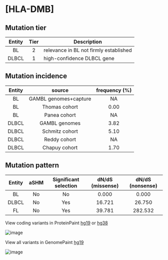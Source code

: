 # [HLA-DMB]

## Mutation tier

|Entity|Tier|Description                           |
|:------:|:----:|--------------------------------------|
|BL    |2   |relevance in BL not firmly established|
|DLBCL |1   |high-confidence DLBCL gene            |
## Mutation incidence

|Entity|source               |frequency (%)|
|:------:|:---------------------:|:-------------:|
|BL    |GAMBL genomes+capture|  NA         |
|BL    |Thomas cohort        |0.00         |
|BL    |Panea cohort         |  NA         |
|DLBCL |GAMBL genomes        |3.82         |
|DLBCL |Schmitz cohort       |5.10         |
|DLBCL |Reddy cohort         |  NA         |
|DLBCL |Chapuy cohort        |1.70         |

## Mutation pattern

|Entity|aSHM|Significant selection|dN/dS (missense)|dN/dS (nonsense)|
|:------:|:----:|:---------------------:|:----------------:|:----------------:|
|BL    |No  |No                   | 0.000          |  0.000         |
|DLBCL |No  |Yes                  |16.721          | 26.750         |
|FL    |No  |Yes                  |39.781          |282.532         |



View coding variants in ProteinPaint [hg19](https://www.bcgsc.ca/downloads/morinlab/GAMBL/test/genes/HLA-DMB_protein.html)  or [hg38](https://www.bcgsc.ca/downloads/morinlab/GAMBL/test/genes/HLA-DMB_protein_hg38.html)

![image](../../images/proteinpaint/HLA-DMB_NM_002118.svg)

View all variants in GenomePaint [hg19](https://www.bcgsc.ca/downloads/morinlab/GAMBL/test/genes/HLA-DMB.html)

![image](../../images/proteinpaint/HLA-DMB.svg)

